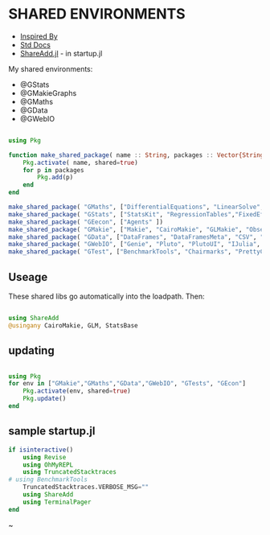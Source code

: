 # SHARED ENVIRONMENTS

* [Inspired By](https://discourse.julialang.org/t/whats-in-your/129530/4)
* [Std Docs](https://pkgdocs.julialang.org/v1/environments/#Shared-environments)
* [ShareAdd.jl](https://github.com/Eben60/ShareAdd.jl) - in startup.jl

My shared environments:

* @GStats
* @GMakieGraphs
* @GMaths
* @GData
* @GWebIO

```julia

using Pkg

function make_shared_package( name :: String, packages :: Vector{String})
    Pkg.activate( name, shared=true)
    for p in packages
        Pkg.add(p)
    end
end

make_shared_package( "GMaths", ["DifferentialEquations", "LinearSolve", "Roots"])
make_shared_package( "GStats", ["StatsKit", "RegressionTables","FixedEffectsModels"])
make_shared_package( "GEecon", ["Agents" ])
make_shared_package( "GMakie", ["Makie", "CairoMakie", "GLMakie", "Observables", "WGLMakie", "Bonito"])  
make_shared_package( "GData", ["DataFrames", "DataFramesMeta", "CSV", "IterableTables", "PrettyTables", "MarkdownTables"])
make_shared_package( "GWebIO", ["Genie", "Pluto", "PlutoUI", "IJulia", "Mux", "HTTP", "PlutoExtras", "Observables", "PlutoSliderServer"])
make_shared_package( "GTest", ["BenchmarkTools", "Chairmarks", "PrettyChairmarks"])

```

## Useage

These shared libs go automatically into the loadpath. Then:

```julia 

using ShareAdd
@usingany CairoMakie, GLM, StatsBase 

```

## updating

```julia

using Pkg
for env in ["GMakie","GMaths","GData","GWebIO", "GTests", "GEcon"]
    Pkg.activate(env, shared=true)
    Pkg.update()
end

```

## sample startup.jl

```julia
if isinteractive()     
    using Revise
    using OhMyREPL
    using TruncatedStacktraces
# using BenchmarkTools
    TruncatedStacktraces.VERBOSE_MSG=""
    using ShareAdd
    using TerminalPager
end
``` 

~    